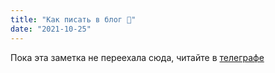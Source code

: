 ```yaml
---
title: "Как писать в блог 📰"
date: "2021-10-25"
---
```


Пока эта заметка не переехала сюда, читайте в [телеграфе](https://telegra.ph/Kak-pisat-v-blog-10-24)